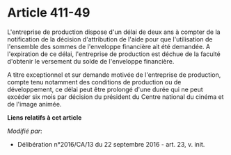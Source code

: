 # Article 411-49

L'entreprise de production dispose d'un délai de deux ans à compter de  la notification de la décision d'attribution de
l'aide pour que  l'utilisation de l'ensemble des sommes de l'enveloppe financière ait été  demandée. A l'expiration de ce
délai, l'entreprise de production est  déchue de la faculté d'obtenir le versement du solde de l'enveloppe  financière.

A titre exceptionnel et sur demande motivée  de l'entreprise de production, compte tenu notamment des conditions de
production ou de développement, ce délai peut être prolongé d'une durée  qui ne peut excéder six mois par décision du
président du Centre  national du cinéma et de l'image animée.

**Liens relatifs à cet article**

_Modifié par_:

  - Délibération n°2016/CA/13 du 22 septembre 2016 - art. 23, v. init.
